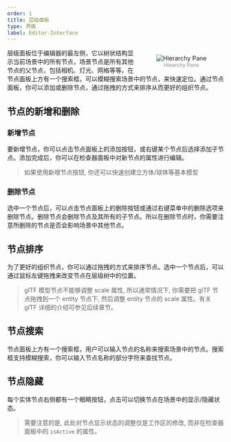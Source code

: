 ```yaml
---
order: 1
title: 层级面板
type: 界面
label: Editor-Interface
---
```


<figure style="float: right;position: relative; z-index: 2">
  <img alt="Hierarchy Pane" src="https://mdn.alipayobjects.com/huamei_fvsq9p/afts/img/A*OUlpRZXjKzQAAAAAAAAAAAAADqiTAQ/original" >
  <figcaption style="text-align:center; color: #889096;font-size:12px">Hiearchy Pane</figcaption>
</figure>

层级面板位于编辑器的最左侧，它以树状结构显示当前场景中的所有节点，场景节点是所有其他节点的父节点，包括相机、灯光、网格等等。在节点面板上方有一个搜索框，可以模糊搜索场景中的节点，来快速定位。通过节点面板，你可以添加或删除节点，通过拖拽的方式来排序从而更好的组织节点。

## 节点的新增和删除

### 新增节点

要新增节点，你可以点击节点面板上的添加按钮，或右键某个节点后选择添加子节点。添加完成后，你可以在检查器面板中对新节点的属性进行编辑。

> 如果使用新增节点按钮, 你还可以快速创建立方体/球体等基本模型

### 删除节点

选中一个节点后，可以点击节点面板上的删除按钮或通过右键菜单中的删除选项来删除节点。删除节点会删除节点及其所有的子节点。所以在删除节点时，你需要注意所删除的节点是否会影响场景中其他节点。

## 节点排序

为了更好的组织节点，你可以通过拖拽的方式来排序节点。选中一个节点后，可以通过鼠标左键拖拽来改变节点在层级树中的位置。

> glTF 模型节点不能够调整 scale 属性, 所以通常情况下, 你需要把 glTF 节点拖拽到一个 entity 节点下, 然后调整 entity 节点的 scale 属性。有关 glTF 详细的介绍可参见后续章节。

## 节点搜索

节点面板上方有一个搜索框，用户可以输入节点的名称来搜索场景中的节点。搜索框支持模糊搜索，你可以输入节点名称的部分字符来查找节点。

## 节点隐藏

每个实体节点右侧都有一个眼睛按钮，点击可以切换节点在场景中的显示/隐藏状态。

> 需要注意的是, 此处对节点显示状态的调整仅是工作区的修改, 而非在检查器面板中的 `isActive` 的属性。
